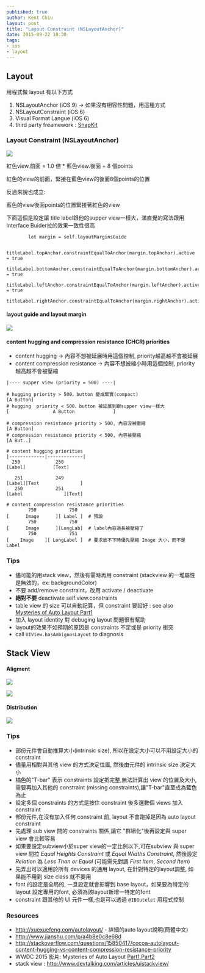 ```yaml
---
published: true
author: Kent Chiu
layout: post
title: "Layout Constraint (NSLayoutAnchor)"
date: 2015-09-22 10:30
tags: 
- ios
- layout
---
```


## Layout

用程式做 layout 有以下方式
1. NSLayoutAnchor (iOS 9) -> 如果沒有相容性問題，用這種方式
2. NSLayoutConstraint (iOS 6)
3. Visual Format Langue  (iOS 6)
4. third party freamework : [SnapKit](https://github.com/SnapKit/SnapKit)




### Layout Constraint (NSLayoutAnchor)

![](https://developer.apple.com/library/prerelease/ios/documentation/UserExperience/Conceptual/AutolayoutPG/Art/view_formula_2x.png)

紅色view.前面 = 1.0 倍 * 藍色view.後面 + 8 個points

紅色的view的前面，緊接在藍色view的後面8個points的位置

反過來說也成立: 

藍色的view後面points的位置緊接著紅色的view

下面這個是設定讓 title label跟他的supper view一樣大，滿直覺的寫法跟用Interface Buider拉的效果一致性很高

```swfit
        let margin = self.layoutMarginsGuide
        
        titleLabel.topAnchor.constraintEqualToAnchor(margin.topAnchor).active = true
        titleLabel.bottomAnchor.constraintEqualToAnchor(margin.bottomAnchor).active = true
        titleLabel.leftAnchor.constraintEqualToAnchor(margin.leftAnchor).active = true
        titleLabel.rightAnchor.constraintEqualToAnchor(margin.rightAnchor).active=true
```

#### layout guide and layout margin

![](http://blog.kent-chiu.com/images/2015-09-22/layout-constraint-004.jpg)

#### content hugging and compression resistance (CHCR) priorities

- content hugging -> 內容不想被延展時用這個控制, priority越高越不會被延展
- content compression resistance -> 內容不想被縮小時用這個控制, priority越高越不會被壓縮

```
|---- supper view (priority = 500) ----|

# hugging priority > 500，button 變成緊實(compact)
[A Button]
# hugging  priority < 500，button 被延展到跟supper view一樣大
[                A Button              ]

# compression resistance priority > 500, 內容沒被壓縮
[A Button]
# compression resistance priority < 500, 內容被壓縮
[A But..]
```


```
# content hugging priorities
|-------------|-------------|
  250             250       
[Label]          [Text]     

   251            249       
[Label][Text               ]
   250            251       
[Label               ][Text]

# content compression resistance priorities
        750            750
[      Image      ][ Label ]  # 預設
        750            750
[      Image      ][LongLab]  # label內容過長被壓縮了
        750            751
[    Image    ][ LongLabel ]  # 要求放不下時優先壓縮 Image 大小，而不是Label

```

### Tips

- 儘可能的用stack view，然後有需時再用 constraint (stackview 的一堆屬性是無效的，ex: backgroundColor)
- 不要 add/remove constraint，改用 activate / deactivate
- **絕對不要** deactivate self.view.constraints
- table view 的 size 可以自動記算，但 constraint 要設好 : see also [Mysteries of Auto Layout Part1](https://developer.apple.com/videos/wwdc/2015/?id=218) 
- 加入 layout identity 對 debuging layout 問題很有幫助
- layout的效果不如預期的原因是 constraints 不足或是 priority 衝突
- call `UIView.hasAmbiguosLayout` to diagnosis

## Stack View


#### Aligment

![](http://blog.kent-chiu.com/images/2015-09-22/layout-constraint-001.png)

![](http://blog.kent-chiu.com/images/2015-09-22/layout-constraint-002.png)

#### Distribution

![](http://blog.kent-chiu.com/images/2015-09-22/layout-constraint-003.png)


### Tips

- 部份元件會自動推算大小(intrinsic size), 所以在設定大小可以不用設定大小的 constraint
- 儘量用相對與其他 view 的方式決定位置, 然後由元件的 intrinsic size 決定大小
- 橘色的"T-bar" 表示 constraints 設定把完整,無法計算出 view 的位置及大小,需要再加入其他的 constraint (missing constraints),讓"T-bar"直至成為藍色為止
- 設定多個 constraints 的方式是按住 constraint 後多選數個 views 加入 constraint
- 部份元件,在沒有加入任何 constraint 前, layout 不會跑掉是因為 auto layout constraint 
- 先處理 sub view 間的 constraints 關係,讓它 "群組化"後再設定與 super view 會比較容易
- 如果要設定subview小於super view的一定比例以下,可在subview 與 super view 間拉 *Equal Heights Constraint* 或 *Equal Widths Constraint*, 然後設定 *Relation* 為 *Less Than or Equal* (可能需先對調 *First Item*, *Second Item*)
- 先弄出可以適用於所有 devices 的通用 layout, 在針對特定的layout調整, 如果能不用到 size class 就不要用
- font 的設定是全局的, 一旦設定就會影響到 base layout，如果要為特定的layout 設定專用的font, 必須為該layout新增一特定的font
- constraint 跟其他的 UI 元件一樣,也是可以透過 `@IBOutelet` 用程式控制


### Resources

- <http://xuexuefeng.com/autolayout/> - 詳細的auto layout說明(簡體中文)
- <http://www.jianshu.com/p/a4b8e0c8e68d>
- <http://stackoverflow.com/questions/15850417/cocoa-autolayout-content-hugging-vs-content-compression-resistance-priority>
- WWDC 2015 影片: Mysteries of Auto Layout [Part1](https://developer.apple.com/videos/wwdc/2015/?id=218),[Part2](https://developer.apple.com/videos/wwdc/2015/?id=219)
- stack view : <http://www.devtalking.com/articles/uistackview/>


